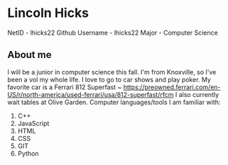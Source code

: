 # Lincoln Hicks
NetID - lhicks22
Github Username - lhicks22
Major - Computer Science
## About me
I will be a junior in computer science this fall. I'm from Knoxville, so I've been a vol my whole life. I love to go to car shows and play poker. My favorite car is a Ferrari 812 Superfast ~ https://preowned.ferrari.com/en-US/r/north-america/used-ferrari/usa/812-superfast/rfcm
I also currently wait tables at Olive Garden.
Computer languages/tools I am familiar with:
1. C++
2. JavaScript
3. HTML
4. CSS
5. GIT
6. Python
